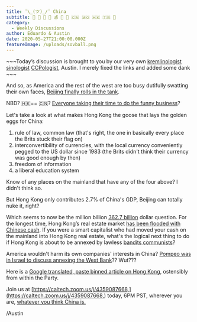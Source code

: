 ```yaml
---
title: ¯\_(ツ)_/¯ China
subtitle: 🐉 🥟 🐲 🏮 💰 🥡 🥠 🇨🇳 🇲🇴 🇭🇰 🇹🇼 🐼
category:
  - Weekly Discussions
author: Eduardo & Austin
date: 2020-05-27T21:00:00.000Z
featureImage: /uploads/sovball.png
---
```

\~\~~Today’s discussion is brought to you by our very own [kremlinologist](https://en.wikipedia.org/wiki/Kremlinology) [sinologist](https://en.wikipedia.org/wiki/Sinology) [CCPologist](https://asia.nikkei.com/static/vdata/china2019/newsgraphics/chinese-communist-party-leaders/index.html), Austin. I merely fixed the links and added some dank \~\~~



And so, as America and the rest of the west are too busy dutifully swatting their own faces, [Beijing finally rolls in the tank](https://www.scmp.com/news/hong-kong/politics/article/3085412/two-sessions-2020-how-far-will-beijing-go-push-article-23).



NBD? 🇭🇰== 🇨🇳? [Everyone taking their time to do the funny business](https://www.bbc.com/news/world-europe-52674809)?



Let's take a look at what makes Hong Kong the goose that lays the golden eggs for China:

1. rule of law, common law (that's right, the one in basically every place the Brits stuck their flag on)
2. interconvertibility of currencies, with the local currency conveniently pegged to the US dollar since 1983 (the Brits didn't think their currency was good enough by then)
3. freedom of information
4. a liberal education system

Know of any places on the mainland that have any of the four above? I didn't think so.



But Hong Kong only contributes 2.7% of China's GDP, Beijing can totally nuke it, right?



Which seems to now be the million billion [362.7 billion](https://www.google.com/search?rlz=1C5CHFA_enUS874US874&sxsrf=ALeKk02ff7T60WxoA8h1haqzTWDb3B7BYA%3A1590590071321&ei=d3rOXpmPE5qj5OUPvKaVsAY&q=hong+kong+gdp&oq=hong+kong+gdp&gs_lcp=CgZwc3ktYWIQAzICCAAyAggAMgIIADICCAAyAggAMgIIADICCAAyAggAMgIIADICCAA6BAgjECc6BQgAEJECOgQIABBDOgcIABBGEPsBUJgUWJArYJ4taABwAHgAgAGwAYgBoQ6SAQQwLjEzmAEAoAEBqgEHZ3dzLXdpeg&sclient=psy-ab&ved=0ahUKEwjZprzhodTpAhWaEbkGHTxTBWYQ4dUDCAw&uact=5) dollar question. For the longest time, Hong Kong’s real estate market [has been flooded with Chinese cash](https://www.scmp.com/business/article/2100217/chinese-money-floods-hong-kong-property-beijing-set-check-taxpayers-foreign). If you were a smart capitalist who had moved your cash on the mainland into Hong Kong real estate, what's the logical next thing to do if Hong Kong is about to be annexed by lawless [bandits communists](https://support.google.com/youtube/thread/19190975?hl=en)?



America wouldn't harm its own companies' interests in China? [Pompeo was in Israel to discuss annexing the West Bank](https://www.jewishpress.com/news/israel/israel-capitulates-to-pompeos-ultimatum-denies-china-worlds-largest-desalination-contract/2020/05/26/)?? Wut???



Here is a [Google translated, paste binned article on Hong Kong](https://pastebin.com/raw/SZXrd4G6), ostensibly from within the Party.



Join us at [https://caltech.zoom.us/j/​4359087668,](https://caltech.zoom.us/j/4359087668,) today, 6PM PST, wherever you are, [whatever you think China is.](https://foreignpolicy.com/2019/01/29/xis-china-is-steamrolling-its-own-history/)



/Austin
